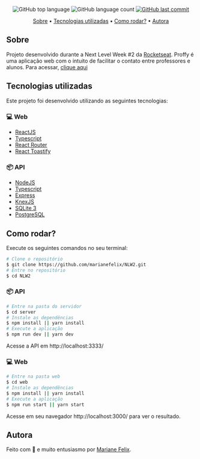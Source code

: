 <a href="https://proffywebapp.vercel.app/" target="_blank">
</a>

<p align="center">
  <img alt="GitHub top language" src="https://img.shields.io/github/languages/top/marianefelix/NLW2.svg">

  <img alt="GitHub language count" src="https://img.shields.io/github/languages/count/marianefelix/NLW2.svg">

  <a href="https://github.com/marianefelix/NLW2/commits/master">
    <img alt="GitHub last commit" src="https://img.shields.io/github/last-commit/marianefelix/NLW2.svg">
  </a>
</p>

<p align="center">
  <a href="#sobre">Sobre</a> •
  <a href="#tecnologias-utilizadas">Tecnologias utilizadas</a> • 
  <a href="#como-rodar">Como rodar?</a> • 
  <a href="#autora">Autora</a>
</p>

## Sobre
Projeto desenvolvido durante a Next Level Week #2 da [Rocketseat](https://rocketseat.com.br/). Proffy é uma aplicação web com o intuito de facilitar o contato entre professores e alunos. Para acessar, [clique aqui](https://proffywebapp.vercel.app/)

## Tecnologias utilizadas

Este projeto foi desenvolvido utilizando as seguintes tecnologias:

### 💻 Web
- [ReactJS](https://reactjs.org/)
- [Typescript](https://www.typescriptlang.org/)
- [React Router](https://github.com/ReactTraining/react-router)
- [React Toastify](https://github.com/fkhadra/react-toastify)

### 📦 API
- [NodeJS](https://nodejs.org/en/)
- [Typescript](https://www.typescriptlang.org/)
- [Express](https://expressjs.com/)
- [KnexJS](http://knexjs.org/)
- [SQLite 3](https://www.npmjs.com/package/sqlite3)
- [PostgreSQL](https://www.postgresql.org/)


## Como rodar?

Execute os seguintes comandos no seu terminal:

```bash
# Clone o repositório
$ git clone https://github.com/marianefelix/NLW2.git
# Entre no repositório
$ cd NLW2
```

### 📦 API

```bash
# Entre na pasta do servidor
$ cd server
# Instale as dependências
$ npm install || yarn install 
# Execute a aplicação
$ npm run dev || yarn dev 
```

Acesse a API em http://localhost:3333/

### 💻 Web

```bash
# Entre na pasta web
$ cd web
# Instale as dependências
$ npm install || yarn install 
# Execute a aplicação
$ npm run start || yarn start 
```

Acesse em seu navegador http://localhost:3000/ para ver o resultado.

## Autora

Feito com :purple_heart: e muito entusiasmo por [Mariane Felix](https://www.linkedin.com/in/mariane-felix-642350171/).
